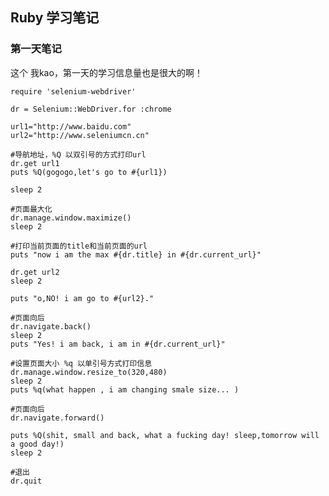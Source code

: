 Ruby 学习笔记 
-----
### 第一天笔记



这个 我kao，第一天的学习信息量也是很大的啊！
    
    require 'selenium-webdriver'

    dr = Selenium::WebDriver.for :chrome

    url1="http://www.baidu.com"
    url2="http://www.seleniumcn.cn"
    
    #导航地址，%Q 以双引号的方式打印url
    dr.get url1
    puts %Q(gogogo,let's go to #{url1})

    sleep 2
    
    #页面最大化
    dr.manage.window.maximize()
    sleep 2
    
    #打印当前页面的title和当前页面的url
    puts "now i am the max #{dr.title} in #{dr.current_url}"

    dr.get url2
    sleep 2

    puts "o,NO! i am go to #{url2}."
    
    #页面向后
    dr.navigate.back()
    sleep 2
    puts "Yes! i am back, i am in #{dr.current_url}"
    
    #设置页面大小 %q 以单引号方式打印信息
    dr.manage.window.resize_to(320,480)
    sleep 2
    puts %q(what happen , i am changing smale size... )
    
    #页面向后
    dr.navigate.forward()

    puts %Q(shit, small and back, what a fucking day! sleep,tomorrow will a good day!)
    sleep 2
    
    #退出
    dr.quit





